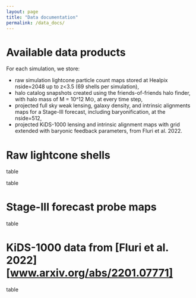 ```yaml
---
layout: page
title: "Data documentation"
permalink: /data_docs/
---
```



# Available data products

For each simulation, we store:

- raw simulation lightcone particle count maps stored at Healpix nside=2048 up to z<3.5 (69 shells per simulation),
- halo catalog snapshots created using the friends-of-friends halo finder, with halo mass of M = 10^12 M⊙, at every time step,
- projected full sky weak lensing, galaxy density, and intrinsic alignments maps for a Stage-III forecast, including baryonification, at the nside=512,
- projected KiDS-1000 lensing and intrinsic alignment maps with grid extended with baryonic feedback parameters, from Fluri et al. 2022.

# Raw lightcone shells

table

table

# Stage-III forecast probe maps

table

# KiDS-1000 data from [Fluri et al. 2022][www.arxiv.org/abs/2201.07771]

table

